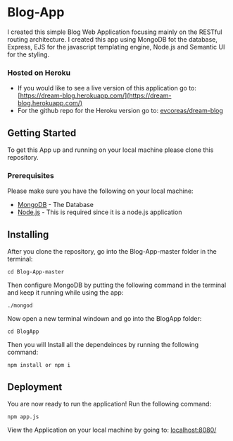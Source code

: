 # Blog-App
I created this simple Blog Web Application focusing mainly on the RESTful routing architecture. I created this app using
MongoDB fot the database, Express, EJS for the javascript templating engine, Node.js and Semantic UI for the styling.
### Hosted on Heroku
* If you would like to see a live version of this application go to: [https://dream-blog.herokuapp.com/](https://dream-blog.herokuapp.com/)
* For the github repo for the Heroku version go to: [evcoreas/dream-blog](https://github.com/evcoreas/dream-blog)

## Getting Started
To get this App up and running on your local machine please clone this repository.

### Prerequisites
Please make sure you have the following on your local machine:
* [MongoDB](https://docs.mongodb.com/manual/tutorial/install-mongodb-on-os-x/) - The Database
* [Node.js](https://nodejs.org/en/) - This is required since it is a node.js application

## Installing
After you clone the repository, go into the Blog-App-master folder in the terminal:
```
cd Blog-App-master
```
Then configure MongoDB by putting the following command in the terminal and keep it running while using the app:
```
./mongod
```
Now open a new terminal windown and go into the BlogApp folder:
```
cd BlogApp
```
Then you will Install all the dependeinces by running the following command:
```
npm install or npm i
```

## Deployment
You are now ready to run the application!
Run the following command:
```
npm app.js
```
View the Application on your local machine by going to: [localhost:8080/](http://localhost:8080/)
